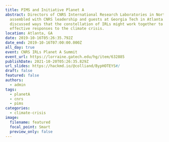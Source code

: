 ```yaml
---
title: PIMS and Initiative Planet A
abstract: Directors of CNRS International Research Laboratories in North America
  assembled with CNRS leadership and guests at Georgia Tech in Atlanta. We
  discussed ways that the constellation of IRLs might work together to generate
  effective responses to the climate crisis.
location: Atlanta, GA
date: 2019-10-16T05:26:35.792Z
date_end: 2019-10-16T07:00:00.000Z
all_day: true
event: CNRS IRLs Planet A Summit
event_url: https://lorraine.gatech.edu/hg/item/632885
publishDate: 2021-10-20T05:26:35.829Z
url_slides: https://hackmd.io/@colliand/BypHOTEYS#/
draft: false
featured: false
authors:
  - admin
tags:
  - planetA
  - cnrs
  - pims
categories:
  - climate-crisis
image:
  filename: featured
  focal_point: Smart
  preview_only: false
---
```

